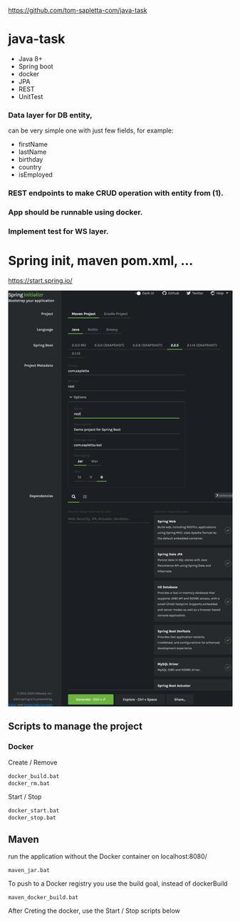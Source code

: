 https://github.com/tom-sapletta-com/java-task

# java-task
+ Java 8+
+ Spring boot
+ docker
+ JPA
+ REST
+ UnitTest

### Data layer for DB entity, 

 can be very simple one with just few fields, for example:  

+ firstName 
+ lastName 
+ birthday 
+ country
+ isEmployed
 

### REST endpoints to make CRUD operation with entity from (1). 

### App should be runnable using docker. 

### Implement test for WS layer. 
 

# Spring init, maven pom.xml, ...

https://start.spring.io/

![spring-boot.png](docs/spring-boot.png)

## Scripts to manage the project

### Docker

Create / Remove

    docker_build.bat
    docker_rm.bat

Start / Stop
    
    docker_start.bat
    docker_stop.bat
    
## Maven     

run the application without the Docker container on localhost:8080/

    maven_jar.bat
    
To push to a Docker registry you use the build goal, instead of dockerBuild    

    maven_docker_build.bat
    
After Creting the docker, use the  Start / Stop scripts below   
    